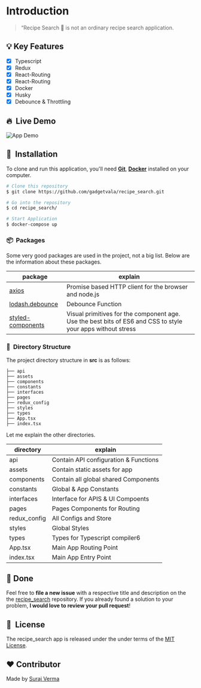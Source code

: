 # Introduction

> “Recipe Search 🍴
> is not an ordinary recipe search application.

## :bulb: Key Features

- [x] Typescript
- [x] Redux
- [x] React-Routing
- [x] React-Routing
- [x] Docker
- [x] Husky
- [x] Debounce & Throttling

## 🔥 &nbsp;Live Demo

![App Demo](README_FILES/demo.gif)

## 🚀 &nbsp;Installation

To clone and run this application, you'll need **[Git](https://git-scm.com)**, **[Docker](https://www.docker.com/products/docker-desktop/)** installed on your computer.

```bash
# Clone this repository
$ git clone https://github.com/gadgetvala/recipe_search.git

# Go into the repository
$ cd recipe_search/

# Start Application
$ docker-compose up
```

### 📦 &nbsp;Packages

Some very good packages are used in the project, not a big list.
Below are the information about these packages.

| package                                                              | explain                                                                                                     |
| -------------------------------------------------------------------- | ----------------------------------------------------------------------------------------------------------- |
| [axios](https://www.npmjs.com/package/axios)                         | Promise based HTTP client for the browser and node.js                                                       |
| [lodash.debounce](https://www.npmjs.com/package/lodash.debounce)     | Debounce Function                                                                                           |
| [styled-components](https://www.npmjs.com/package/styled-components) | Visual primitives for the component age. Use the best bits of ES6 and CSS to style your apps without stress |

### 🧵 &nbsp;Directory Structure

The project directory structure in **src** is as follows:

```
├── api
├── assets
├── components
├── constants
├── interfaces
├── pages
├── redux_config
├── styles
├── types
├── App.tsx
├── index.tsx
```

Let me explain the other directories.

| directory    | explain                               |
| ------------ | ------------------------------------- |
| api          | Contain API configuration & Functions |
| assets       | Contain static assets for app         |
| components   | Contain all global shared Components  |
| constants    | Global & App Constants                |
| interfaces   | Interface for APIS & UI Compoents     |
| pages        | Pages Components for Routing          |
| redux_config | All Configs and Store                 |
| styles       | Global Styles                         |
| types        | Types for Typescript compiler6        |
| App.tsx      | Main App Routing Point                |
| index.tsx    | Main App Entry Point                  |

## :clap: Done

Feel free to **file a new issue** with a respective title and description on the the [recipe_search](https://github.com/gadgetvala/recipe_search/issues) repository. If you already found a solution to your problem, **I would love to review your pull request**!

## 📘&nbsp; License

The recipe_search app is released under the under terms of the [MIT License](LICENSE).

## :heart: Contributor

Made by [Suraj Verma](https://github.com/gadgetvala)
